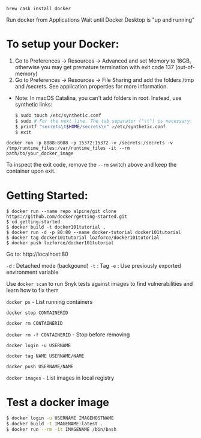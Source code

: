 ```
brew cask install docker
```
Run docker from Applications
Wait until Docker Desktop is "up and running"

# To setup your Docker:
1. Go to Preferences -> Resources -> Advanced and set Memory to 16GB, otherwise you may get premature termination with exit code 137 (out-of-memory)
2. Go to Preferences -> Resources -> File Sharing and add the folders /tmp and /secrets. See application.properties for more information.

- Note: In macOS Catalina, you can't add folders in root. Instead, use synthetic links:
    ```bash
    $ sudo touch /etc/synthetic.conf
    $ sudo # For the next line. The tab separator ("\t") is necessary.
    $ printf "secrets\t$HOME/secrets\n" >/etc/synthetic.conf
    $ exit
    ```



```
docker run -p 8088:8088 -p 15372:15372 -v /secrets:/secrets -v /tmp/runtime_files:/var/runtime_files -it --rm path/to/your_docker_image
```

To inspect the exit code, remove the `--rm` switch above and keep the container upon exit.


# Getting Started:
```
$ docker run --name repo alpine/git clone https://github.com/docker/getting-started.git
$ cd getting-started
$ docker build -t docker101tutorial .
$ docker run -d -p 80:80 --name docker-tutorial docker101tutorial
$ docker tag docker101tutorial lozforce/docker101tutorial 
$ docker push lozforce/docker101tutorial
```
Go to: http://localhost:80

`-d` : Detached mode (backgound)
`-t` : Tag
`-e` : Use previously exported environment variable



Use `docker scan` to run Snyk tests against images to find vulnerabilities and learn how to fix them

`docker ps` - List running containers

`docker stop CONTAINERID`

`docker rm CONTAINERID`

`docker rm -f CONTAINERID` - Stop before removing

`docker login -u USERNAME`

`docker tag NAME USERNAME/NAME`

`docker push USERNAME/NAME`

`docker images` - List images in local registry


# Test a docker image

```bash
$ docker login -u USERNAME IMAGEHOSTNAME
$ docker build -t IMAGENAME:latest .
$ docker run --rm -it IMAGENAME /bin/bash
```
